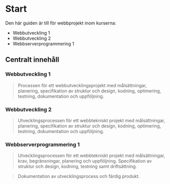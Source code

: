 # Start

Den här guiden är till för webbprojekt inom kurserna:

* Webbutveckling 1
* Webbutveckling 2
* Webbserverprogrammering 1

## Centralt innehåll

### Webbutveckling 1

> Processen för ett webbutvecklingsprojekt med målsättningar, planering, specifikation av struktur och design, kodning, optimering, testning, dokumentation och uppföljning.

### Webbutveckling 2

> Utvecklingsprocessen för ett webbtekniskt projekt med målsättningar, planering, specifikation av struktur och design, kodning, optimering, testning, dokumentation och uppföljning.

### Webbserverprogrammering 1

> Utvecklingsprocessen för ett webbtekniskt projekt med målsättningar, krav, begränsningar, planering och uppföljning. Specifikation av struktur och design, kodning, testning samt driftsättning.

> Dokumentation av utvecklingsprocess och färdig produkt.

